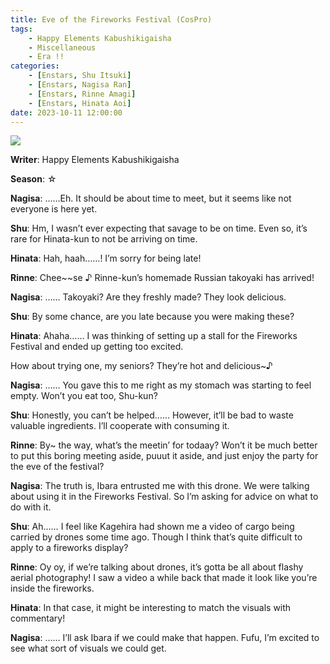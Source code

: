 ```yaml
---
title: Eve of the Fireworks Festival (CosPro)
tags: 
    - Happy Elements Kabushikigaisha
    - Miscellaneous
    - Era !!
categories: 
    - [Enstars, Shu Itsuki]
    - [Enstars, Nagisa Ran]
    - [Enstars, Rinne Amagi]
    - [Enstars, Hinata Aoi]
date: 2023-10-11 12:00:00
---
```

<img src="/images/SecondEra/Eve/8wx493no.png">

**Writer**: Happy Elements Kabushikigaisha

**Season**: ☆

<!-- more -->

**Nagisa**: ……Eh. It should be about time to meet, but it seems like not everyone is here yet.

**Shu**: Hm, I wasn’t ever expecting that savage to be on time. Even so, it’s rare for Hinata-kun to not be arriving on time.

**Hinata**: Hah, haah……! I’m sorry for being late!

**Rinne**: Chee\~\~se ♪ Rinne-kun’s homemade Russian takoyaki has arrived!

**Nagisa**: …… Takoyaki? Are they freshly made? They look delicious.

**Shu**: By some chance, are you late because you were making these?

**Hinata**: Ahaha…… I was thinking of setting up a stall for the Fireworks Festival and ended up getting too excited.

How about trying one, my seniors? They’re hot and delicious\~♪

**Nagisa**: …… You gave this to me right as my stomach was starting to feel empty. Won’t you eat too, Shu-kun? 

**Shu**: Honestly, you can’t be helped…… However, it’ll be bad to waste valuable ingredients. I’ll cooperate with consuming it.

**Rinne**: By\~ the way, what’s the meetin’ for todaay? Won’t it be much better to put this boring meeting aside, puuut it aside, and just enjoy the party for the eve of the festival?

**Nagisa**: The truth is, Ibara entrusted me with this drone. We were talking about using it in the Fireworks Festival. So I’m asking for advice on what to do with it. 

**Shu**: Ah…… I feel like Kagehira had shown me a video of cargo being carried by drones some time ago. Though I think that’s quite difficult to apply to a fireworks display?

**Rinne**: Oy oy, if we’re talking about drones, it’s gotta be all about flashy aerial photography! I saw a video a while back that made it look like you’re inside the fireworks.

**Hinata**: In that case, it might be interesting to match the visuals with commentary!

**Nagisa**: …… I’ll ask Ibara if we could make that happen. Fufu, I’m excited to see what sort of visuals we could get.